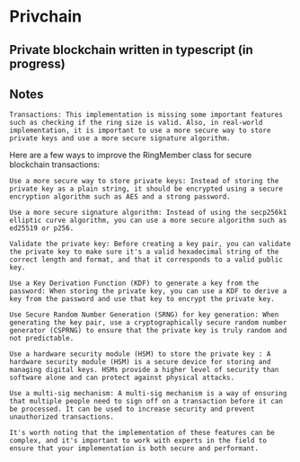 # Privchain

## Private blockchain written in typescript (in progress)

## Notes

    Transactions: This implementation is missing some important features such as checking if the ring size is valid. Also, in real-world implementation, it is important to use a more secure way to store private keys and use a more secure signature algorithm.

Here are a few ways to improve the RingMember class for secure blockchain transactions:

    Use a more secure way to store private keys: Instead of storing the private key as a plain string, it should be encrypted using a secure encryption algorithm such as AES and a strong password.

    Use a more secure signature algorithm: Instead of using the secp256k1 elliptic curve algorithm, you can use a more secure algorithm such as ed25519 or p256.

    Validate the private key: Before creating a key pair, you can validate the private key to make sure it's a valid hexadecimal string of the correct length and format, and that it corresponds to a valid public key.

    Use a Key Derivation Function (KDF) to generate a key from the password: When storing the private key, you can use a KDF to derive a key from the password and use that key to encrypt the private key.

    Use Secure Random Number Generation (SRNG) for key generation: When generating the key pair, use a cryptographically secure random number generator (CSPRNG) to ensure that the private key is truly random and not predictable.

    Use a hardware security module (HSM) to store the private key : A hardware security module (HSM) is a secure device for storing and managing digital keys. HSMs provide a higher level of security than software alone and can protect against physical attacks.

    Use a multi-sig mechanism: A multi-sig mechanism is a way of ensuring that multiple people need to sign off on a transaction before it can be processed. It can be used to increase security and prevent unauthorized transactions.

    It's worth noting that the implementation of these features can be complex, and it's important to work with experts in the field to ensure that your implementation is both secure and performant.
